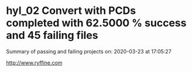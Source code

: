 # hyl_02 Convert with PCDs completed with 62.5000 % success and 45 failing files

Summary of passing and failing projects on: 2020-03-23 at 17:05:27

http://www.ryffine.com
